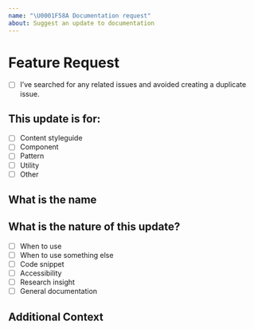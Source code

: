 ```yaml
---
name: "\U0001F58A Documentation request"
about: Suggest an update to documentation
---
```


# Feature Request

- [ ] I’ve searched for any related issues and avoided creating a duplicate issue.

## This update is for:

- [ ] Content styleguide
- [ ] Component
- [ ] Pattern
- [ ] Utility
- [ ] Other

## What is the name

<!--
         Please describe the name of the component/pattern/utility, or section in the content styleguide this applies to
-->

## What is the nature of this update?

- [ ] When to use
- [ ] When to use something else
- [ ] Code snippet
- [ ] Accessibility
- [ ] Research insight
- [ ] General documentation

## Additional Context

<!--
        Add any other context or screenshots that might be helpful
-->
